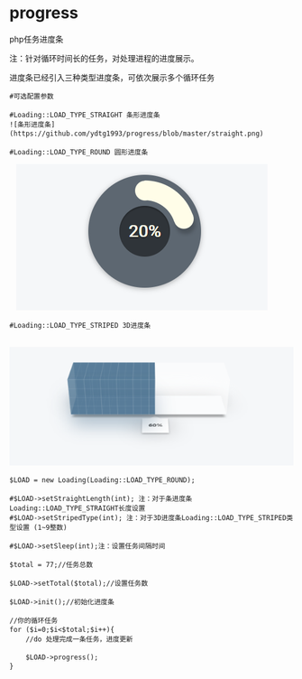 # progress
php任务进度条

注：针对循环时间长的任务，对处理进程的进度展示。

进度条已经引入三种类型进度条，可依次展示多个循环任务


    #可选配置参数

    #Loading::LOAD_TYPE_STRAIGHT 条形进度条
    ![条形进度条](https://github.com/ydtg1993/progress/blob/master/straight.png)
    
    #Loading::LOAD_TYPE_ROUND 圆形进度条
    ![圆形进度条](https://github.com/ydtg1993/progress/blob/master/round.png)
    
    #Loading::LOAD_TYPE_STRIPED 3D进度条
    ![3D进度条](https://github.com/ydtg1993/progress/blob/master/3d.png)

    $LOAD = new Loading(Loading::LOAD_TYPE_ROUND);

    #$LOAD->setStraightLength(int); 注：对于条进度条Loading::LOAD_TYPE_STRAIGHT长度设置
    #$LOAD->setStripedType(int); 注：对于3D进度条Loading::LOAD_TYPE_STRIPED类型设置 (1~9整数)
    
    #$LOAD->setSleep(int);注：设置任务间隔时间

    $total = 77;//任务总数
    
    $LOAD->setTotal($total);//设置任务数

    $LOAD->init();//初始化进度条

    //你的循环任务
    for ($i=0;$i<$total;$i++){
        //do 处理完成一条任务，进度更新
    
        $LOAD->progress();
    }


